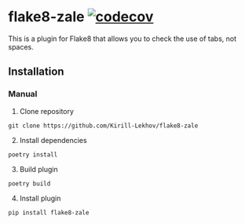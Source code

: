 # flake8-zale [![codecov](https://codecov.io/gh/Kirill-Lekhov/flake8-zale/graph/badge.svg?token=6T2V5MTDA7)](https://codecov.io/gh/Kirill-Lekhov/flake8-zale)


This is a plugin for Flake8 that allows you to check the use of tabs, not spaces.

## Installation
### Manual
1. Clone repository
```shell
git clone https://github.com/Kirill-Lekhov/flake8-zale
```
2. Install dependencies
```shell
poetry install
```
3. Build plugin
```shell
poetry build
```
4. Install plugin
```shell
pip install flake8-zale
```